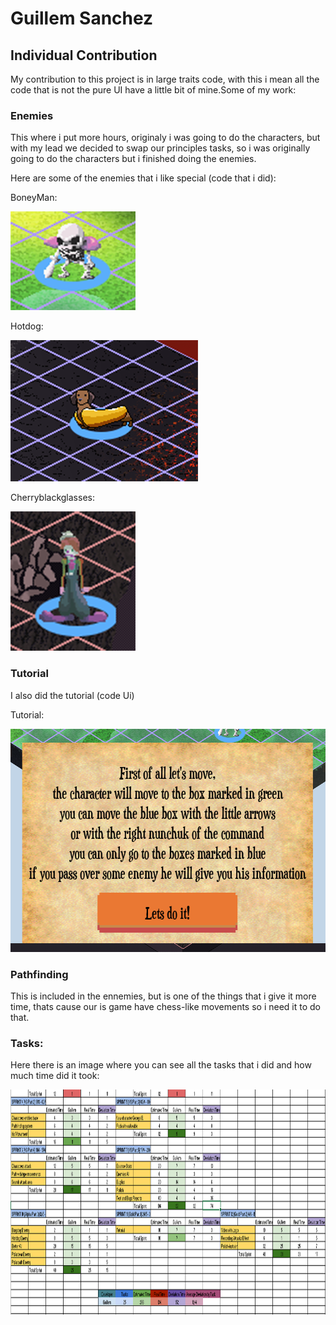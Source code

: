 # Guillem Sanchez

## Individual Contribution 

My contribution to this project is in large traits code, with this i mean all the code that is not the pure UI have a little bit of mine.Some of my work:

### Enemies

This where i put more hours, originaly i was going to do the characters, but with my lead we decided to swap our principles tasks, so i was originally going to do the characters but i finished doing the enemies.

Here are some of the enemies that i like special (code that i did):

BoneyMan:

<img src="https://raw.githubusercontent.com/cherry-glasses/Clowns-F8/master/Documents/Production%20plan/Hours/Guillem_1.png" width="200" height="158">

Hotdog:

<img src="https://raw.githubusercontent.com/cherry-glasses/Clowns-F8/master/Documents/Production%20plan/Hours/Guillem_2.png" width="300" height="226">

Cherryblackglasses:

<img src="https://raw.githubusercontent.com/cherry-glasses/Clowns-F8/master/Documents/Production%20plan/Hours/Guillem_3.png" width="200" height="223">

### Tutorial

I also did the tutorial (code Ui)


Tutorial:

<img src="https://raw.githubusercontent.com/cherry-glasses/Clowns-F8/master/Documents/Production%20plan/Hours/Guillem_4.png" width="648" height="357">


### Pathfinding

This is included in the ennemies, but is one of the things that i give it more time, thats cause our is game have chess-like movements so i need it to do that.



### Tasks:

Here there is an image where you can see all the tasks that i did and how much time did it took:


<img src="https://raw.githubusercontent.com/cherry-glasses/Clowns-F8/master/Documents/Production%20plan/Hours/Guillem_hours.png" width="720" height="360">
